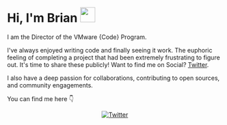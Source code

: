 
# Hi, I'm Brian <img src="https://raw.githubusercontent.com/MartinHeinz/MartinHeinz/master/wave.gif" width="35px">

I am the Director of the VMware {Code} Program.

I've always enjoyed writing code and finally seeing it work. The euphoric feeling of completing a project that had been extremely frustrating to figure out. It's time to share these publicly! Want to find me on Social? [Twitter](https://twitter.com/thebriangraf).

I also have a deep passion for collaborations, contributing to open sources, and community engagements.

You can find me here 👇

<div align="center">
<a href="https://twitter.com/thebriangraf"><img src="https://img.shields.io/badge/-Twitter-F3F7FA?logo=twitter&logoColor=1DA1F2&style=for-the-badge&logoWidth=30" alt="Twitter"></a>


</div>


